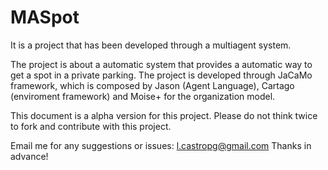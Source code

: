 # MASpot

It is a project that has been developed through a multiagent system.

The project is about a automatic system that provides a automatic way to get a spot in a private parking.
The project is developed through JaCaMo framework, which is composed by Jason (Agent Language), Cartago (enviroment framework)
and Moise+ for the organization model.

This document is a alpha version for this project. Please do not think twice to fork and contribute with this project.

Email me for any suggestions or issues: l.castropg@gmail.com
Thanks in advance!
